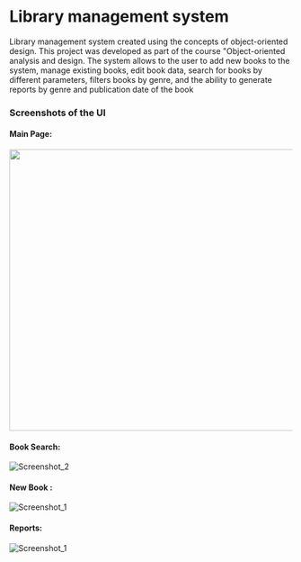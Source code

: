 # Library management system

Library management system created using the concepts of object-oriented design. This project was developed as part of the course "Object-oriented analysis and design. The system allows to the user to add new books to the system, manage existing books, edit book data, search for books by different parameters, filters books by genre, and the ability to generate reports by genre and publication date of the book


### Screenshots of the UI

#### Main Page:

<img src="https://user-images.githubusercontent.com/63552702/97784602-78cba600-1ba8-11eb-8239-b69f306f1e86.png" width="800" height="500" />

####  Book Search:

![Screenshot_2](https://user-images.githubusercontent.com/63552702/126138615-942f06ca-4e94-4372-ae65-aff2a273262d.png)

####  New Book :

![Screenshot_1](https://user-images.githubusercontent.com/63552702/126138795-12cf18aa-4cd7-4b15-9914-0e4440227ce6.png)

#### Reports:

![Screenshot_1](https://user-images.githubusercontent.com/63552702/97978210-ead50280-1dd5-11eb-8b87-b9d50dd12ead.png)
